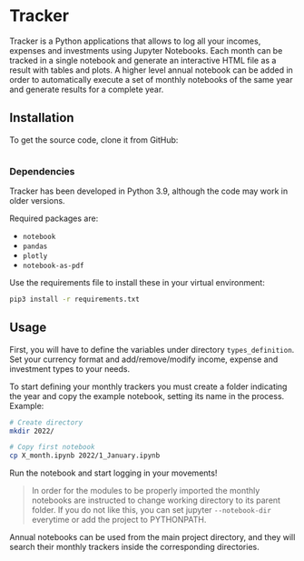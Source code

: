 # Tracker

Tracker is a Python applications that allows to log all your incomes, expenses and investments using Jupyter Notebooks.
Each month can be tracked in a single notebook and generate an interactive HTML file as a result with tables and plots.
A higher level annual notebook can be added in order to automatically execute a set of monthly notebooks of the same year 
and generate results for a complete year.

## Installation

To get the source code, clone it from GitHub:

```bash
```

### Dependencies

Tracker has been developed in Python 3.9, although the code may work in older versions.

Required packages are:

- `notebook`
- `pandas`
- `plotly`
- `notebook-as-pdf`

Use the requirements file to install these in your virtual environment:

```bash
pip3 install -r requirements.txt
```

## Usage

First, you will have to define the variables under directory `types_definition`. Set your currency format and 
add/remove/modify income, expense and investment types to your needs.

To start defining your monthly trackers you must create a folder indicating the year and copy the example notebook, 
setting its name in the process. Example:

```bash
# Create directory
mkdir 2022/

# Copy first notebook
cp X_month.ipynb 2022/1_January.ipynb
```

Run the notebook and start logging in your movements!

> In order for the modules to be properly imported the monthly notebooks are instructed to change working directory to 
> its parent folder. If you do not like this, you can set jupyter `--notebook-dir` everytime or add the project to PYTHONPATH.

Annual notebooks can be used from the main project directory, and they will search their monthly trackers inside the 
corresponding directories.

